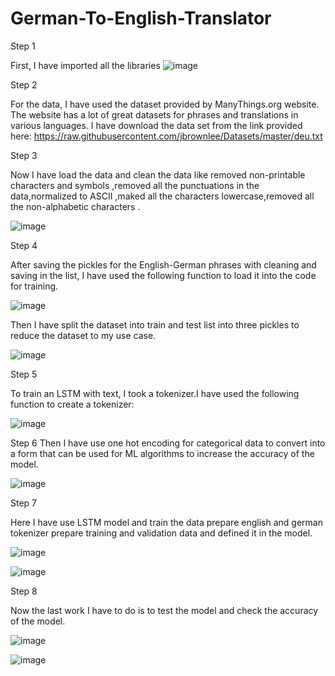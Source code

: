 # German-To-English-Translator
Step 1

First, I have imported all the libraries
![image](https://user-images.githubusercontent.com/98225415/218530807-b36ee522-a653-40db-b5e8-17c72e1ab6f4.png)

Step 2

For the data, I have used the dataset provided by ManyThings.org website. The website has a lot of great datasets for phrases and translations in various languages. I have download the data set from the link provided here: https://raw.githubusercontent.com/jbrownlee/Datasets/master/deu.txt

Step 3

Now I have load the data and clean the data like removed non-printable characters and symbols ,removed all the punctuations in the data,normalized to ASCII
,maked all the characters lowercase,removed all the non-alphabetic characters .

![image](https://user-images.githubusercontent.com/98225415/218532669-480712cb-c638-4536-bbeb-87984386b21c.png)

Step 4

After saving the pickles for the English-German phrases with cleaning and saving in the list, I have used the following function to load it into the code for training.

![image](https://user-images.githubusercontent.com/98225415/218533093-cdcf50bc-7ec4-425d-bb62-d01fa9bef189.png)

Then I have split the dataset into train and test list into three pickles to reduce the dataset to my use case.

![image](https://user-images.githubusercontent.com/98225415/218534819-f1dce043-3f9f-4b31-b817-a34f282bfc01.png)

Step 5

To train an LSTM with text, I took a tokenizer.I have used the following function to create a tokenizer:

![image](https://user-images.githubusercontent.com/98225415/218535179-b1fc35e6-85ba-4007-a8ef-77df25ee84fe.png)

Step 6
Then I have use one hot encoding for categorical data to convert into a form that can be used for ML algorithms to increase the accuracy of the model.

![image](https://user-images.githubusercontent.com/98225415/218552747-825a745c-1daa-4028-8431-d7313cc8609f.png)

Step 7 

Here I have use LSTM model and train the data prepare english and german tokenizer prepare training and validation data and defined it in the model.

![image](https://user-images.githubusercontent.com/98225415/218554060-de520105-ebe9-4a69-b5c0-7ca94f7d5356.png)

![image](https://user-images.githubusercontent.com/98225415/218554206-19051c47-36bd-4c1c-b82f-06b33f193238.png)

Step 8

Now the last work I have to do is to test the model and check the accuracy of the model.

![image](https://user-images.githubusercontent.com/98225415/218554576-9cc96611-fc3a-485f-85df-84b6c3ce09aa.png)

![image](https://user-images.githubusercontent.com/98225415/218554694-494cbb4a-91be-4bfc-8e47-40bb327ab2bb.png)




